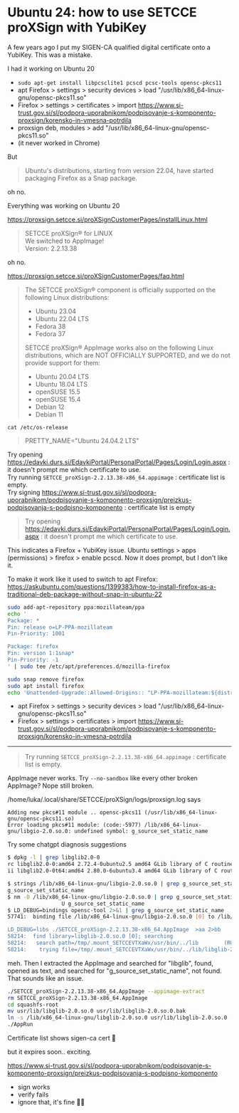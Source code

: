 # Ubuntu 24: how to use SETCCE proXSign with YubiKey

A few years ago I put my SIGEN-CA qualified digital certificate onto a YubiKey. This was a mistake.

I had it working on Ubuntu 20
- `sudo apt-get install libpcsclite1 pcscd pcsc-tools opensc-pkcs11`
- apt Firefox > settings > security devices > load "/usr/lib/x86_64-linux-gnu/opensc-pkcs11.so"
- Firefox > settings > certificates > import https://www.si-trust.gov.si/sl/podpora-uporabnikom/podpisovanje-s-komponento-proxsign/korensko-in-vmesna-potrdila
- proxsign deb, modules > add "/usr/lib/x86_64-linux-gnu/opensc-pkcs11.so"
- (it never worked in Chrome)

But

> Ubuntu's distributions, starting from version 22.04, have started packaging Firefox as a Snap package.

oh no.

Everything was working on Ubuntu 20 

https://proxsign.setcce.si/proXSignCustomerPages/installLinux.html
> SETCCE proXSign® for LINUX <br>
> We switched to AppImage! <br>
> Version: 2.2.13.38

oh no.

https://proxsign.setcce.si/proXSignCustomerPages/faq.html
> The SETCCE proXSign® component is officially supported on the following Linux distributions:
> - Ubuntu 23.04
> - Ubuntu 22.04 LTS
> - Fedora 38
> - Fedora 37
>
> SETCCE proXSign® AppImage works also on the following Linux distributions, which are NOT OFFICIALLY SUPPORTED, and we do not provide support for them: 
> - Ubuntu 20.04 LTS
> - Ubuntu 18.04 LTS
> - openSUSE 15.5
> - openSUSE 15.4
> - Debian 12
> - Debian 11

`cat /etc/os-release`
> PRETTY_NAME="Ubuntu 24.04.2 LTS"

Try opening https://edavki.durs.si/EdavkiPortal/PersonalPortal/Pages/Login/Login.aspx : it doesn't prompt me which certificate to use. <br>
Try running `SETCCE_proXSign-2.2.13.38-x86_64.appimage` : certificate list is empty. <br>
Try signing https://www.si-trust.gov.si/sl/podpora-uporabnikom/podpisovanje-s-komponento-proxsign/preizkus-podpisovanja-s-podpisno-komponento : certificate list is empty <br>

> Try opening https://edavki.durs.si/EdavkiPortal/PersonalPortal/Pages/Login/Login.aspx : it doesn't prompt me which certificate to use.

This indicates a Firefox + YubiKey issue. Ubuntu settings > apps (permissions) > firefox > enable pcscd. Now it does prompt, but I don't like it.

To make it work like it used to switch to apt Firefox:
https://askubuntu.com/questions/1399383/how-to-install-firefox-as-a-traditional-deb-package-without-snap-in-ubuntu-22
```sh
sudo add-apt-repository ppa:mozillateam/ppa
echo '
Package: *
Pin: release o=LP-PPA-mozillateam
Pin-Priority: 1001

Package: firefox
Pin: version 1:1snap*
Pin-Priority: -1
' | sudo tee /etc/apt/preferences.d/mozilla-firefox

sudo snap remove firefox
sudo apt install firefox
echo 'Unattended-Upgrade::Allowed-Origins:: "LP-PPA-mozillateam:${distro_codename}";' | sudo tee /etc/apt/apt.conf.d/51unattended-upgrades-firefox
```
- apt Firefox > settings > security devices > load "/usr/lib/x86_64-linux-gnu/opensc-pkcs11.so"
- Firefox > settings > certificates > import https://www.si-trust.gov.si/sl/podpora-uporabnikom/podpisovanje-s-komponento-proxsign/korensko-in-vmesna-potrdila

---

> Try running `SETCCE_proXSign-2.2.13.38-x86_64.appimage` : certificate list is empty.

AppImage never works. Try `--no-sandbox` like every other broken AppImage? Nope still broken.

/home/luka/.local/share/SETCCE/proXSign/logs/proxsign.log says
```
Adding new pkcs#11 module .. opensc-pkcs11 (/usr/lib/x86_64-linux-gnu/opensc-pkcs11.so)
Error loading pkcs#11 module: (code:-5977) /lib/x86_64-linux-gnu/libgio-2.0.so.0: undefined symbol: g_source_set_static_name
```

Try some chatgpt diagnosis suggestions
```sh
$ dpkg -l | grep libglib2.0-0
rc libglib2.0-0:amd64 2.72.4-0ubuntu2.5 amd64 GLib library of C routines
ii libglib2.0-0t64:amd64 2.80.0-6ubuntu3.4 amd64 GLib library of C routines

$ strings /lib/x86_64-linux-gnu/libgio-2.0.so.0 | grep g_source_set_static_name
g_source_set_static_name
$ nm -D /lib/x86_64-linux-gnu/libgio-2.0.so.0 | grep g_source_set_static_name
                 U g_source_set_static_name
$ LD_DEBUG=bindings opensc-tool 2>&1 | grep g_source_set_static_name
57741:	binding file /lib/x86_64-linux-gnu/libgio-2.0.so.0 [0] to /lib/x86_64-linux-gnu/libglib-2.0.so.0 [0]: normal symbol `g_source_set_static_name'

LD_DEBUG=libs ./SETCCE_proXSign-2.2.13.38-x86_64.AppImage  >aa 2>bb
58214:	find library=libglib-2.0.so.0 [0]; searching
58214:	 search path=/tmp/.mount_SETCCEVTXaWx/usr/bin/../lib		(RUNPATH from file /tmp/.mount_SETCCEVTXaWx/AppRun.wrapped)
58214:	  trying file=/tmp/.mount_SETCCEVTXaWx/usr/bin/../lib/libglib-2.0.so.0
```

meh. Then I extracted the AppImage and searched for "libglib", found, opened as text, and searched for "g_source_set_static_name", not found. That sounds like an issue. 

```sh
./SETCCE_proXSign-2.2.13.38-x86_64.AppImage --appimage-extract
rm SETCCE_proXSign-2.2.13.38-x86_64.AppImage
cd squashfs-root
mv usr/lib/libglib-2.0.so.0 usr/lib/libglib-2.0.so.0.bak
ln -s /lib/x86_64-linux-gnu/libglib-2.0.so.0 usr/lib/libglib-2.0.so.0
./AppRun
```

Certificate list shows sigen-ca cert :tada:

but it expires soon.. exciting.

https://www.si-trust.gov.si/sl/podpora-uporabnikom/podpisovanje-s-komponento-proxsign/preizkus-podpisovanja-s-podpisno-komponento
- sign works
- verify fails
- ignore that, it's fine 🤷‍♂️
